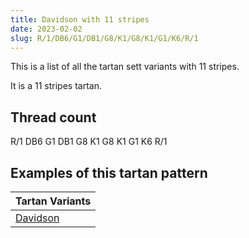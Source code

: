 ```yaml
---
title: Davidson with 11 stripes
date: 2023-02-02
slug: R/1/DB6/G1/DB1/G8/K1/G8/K1/G1/K6/R/1
---
```

This is a list of all the tartan sett variants with 11 stripes.

It is a 11 stripes tartan.


## Thread count
R/1 DB6 G1 DB1 G8 K1 G8 K1 G1 K6 R/1

## Examples of this tartan pattern

| Tartan Variants |
|---------------|
| [Davidson](/variants/r/1/db6/g1/db1/g8/k1/g8/k1/g1/k6/r/1-db000064-g004c00-k000000-rc80000)||
